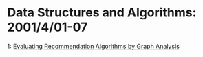 # Data Structures and Algorithms: 2001/4/01-07  
1: [Evaluating Recommendation Algorithms by Graph Analysis](https://doi.org/10.48550/arXiv.cs/0104009)  